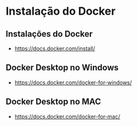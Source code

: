 # Instalação do Docker

## Instalações do Docker
- https://docs.docker.com/install/

## Docker Desktop no Windows
- https://docs.docker.com/docker-for-windows/

## Docker Desktop no MAC
- https://docs.docker.com/docker-for-mac/


 